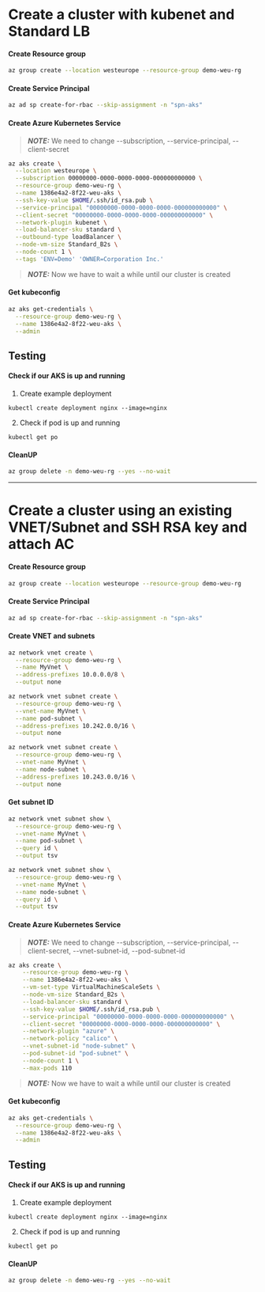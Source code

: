 # Create a cluster with kubenet and Standard LB

#### Create Resource group

```bash
az group create --location westeurope --resource-group demo-weu-rg
```

#### Create Service Principal

```bash
az ad sp create-for-rbac --skip-assignment -n "spn-aks"
```

#### Create Azure Kubernetes Service

> **_NOTE:_** We need to change --subscription, --service-principal, --client-secret

```bash
az aks create \
  --location westeurope \
  --subscription 00000000-0000-0000-0000-000000000000 \
  --resource-group demo-weu-rg \
  --name 1386e4a2-8f22-weu-aks \
  --ssh-key-value $HOME/.ssh/id_rsa.pub \
  --service-principal "00000000-0000-0000-0000-000000000000" \
  --client-secret "00000000-0000-0000-0000-000000000000" \
  --network-plugin kubenet \
  --load-balancer-sku standard \
  --outbound-type loadBalancer \
  --node-vm-size Standard_B2s \
  --node-count 1 \
  --tags 'ENV=Demo' 'OWNER=Corporation Inc.'
```

> **_NOTE:_** Now we have to wait a while until our cluster is created

#### Get kubeconfig
```bash
az aks get-credentials \
  --resource-group demo-weu-rg \
  --name 1386e4a2-8f22-weu-aks \
  --admin
```

## Testing

#### Check if our AKS is up and running

1. Create example deployment

```
kubectl create deployment nginx --image=nginx
```

2. Check if pod is up and running
```
kubectl get po
```

#### CleanUP
```bash
az group delete -n demo-weu-rg --yes --no-wait
```

---

# Create a cluster using an existing VNET/Subnet and SSH RSA key and attach AC

#### Create Resource group

```bash
az group create --location westeurope --resource-group demo-weu-rg
```

#### Create Service Principal

```bash
az ad sp create-for-rbac --skip-assignment -n "spn-aks"
```

#### Create VNET and subnets
```bash
az network vnet create \
  --resource-group demo-weu-rg \
  --name MyVnet \
  --address-prefixes 10.0.0.0/8 \
  --output none

az network vnet subnet create \
  --resource-group demo-weu-rg \
  --vnet-name MyVnet \
  --name pod-subnet \
  --address-prefixes 10.242.0.0/16 \
  --output none

az network vnet subnet create \
  --resource-group demo-weu-rg \
  --vnet-name MyVnet \
  --name node-subnet \
  --address-prefixes 10.243.0.0/16 \
  --output none
```

#### Get subnet ID

```bash
az network vnet subnet show \
  --resource-group demo-weu-rg \
  --vnet-name MyVnet \
  --name pod-subnet \
  --query id \
  --output tsv

az network vnet subnet show \
  --resource-group demo-weu-rg \
  --vnet-name MyVnet \
  --name node-subnet \
  --query id \
  --output tsv
```

#### Create Azure Kubernetes Service

> **_NOTE:_** We need to change --subscription, --service-principal, --client-secret, --vnet-subnet-id, --pod-subnet-id

```bash
az aks create \
    --resource-group demo-weu-rg \
    --name 1386e4a2-8f22-weu-aks \
    --vm-set-type VirtualMachineScaleSets \
    --node-vm-size Standard_B2s \
    --load-balancer-sku standard \
    --ssh-key-value $HOME/.ssh/id_rsa.pub \
    --service-principal "00000000-0000-0000-0000-000000000000" \
    --client-secret "00000000-0000-0000-0000-000000000000" \
    --network-plugin "azure" \
    --network-policy "calico" \
    --vnet-subnet-id "node-subnet" \
    --pod-subnet-id "pod-subnet" \
    --node-count 1 \
    --max-pods 110
```

> **_NOTE:_** Now we have to wait a while until our cluster is created

#### Get kubeconfig
```bash
az aks get-credentials \
  --resource-group demo-weu-rg \
  --name 1386e4a2-8f22-weu-aks \
  --admin
```

## Testing

#### Check if our AKS is up and running

1. Create example deployment

```
kubectl create deployment nginx --image=nginx
```

2. Check if pod is up and running
```
kubectl get po
```

#### CleanUP
```bash
az group delete -n demo-weu-rg --yes --no-wait
```